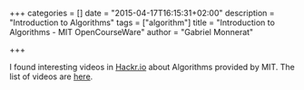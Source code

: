 +++
categories = []
date = "2015-04-17T16:15:31+02:00"
description = "Introduction to Algorithms"
tags = ["algorithm"]
title = "Introduction to Algorithms - MIT OpenCourseWare"
author = "Gabriel Monnerat"

+++

I found interesting videos in [Hackr.io](http://hackr.io/tutorials/data-structures-algorithms) about Algorithms provided by MIT. The list
of videos are [here](http://ocw.mit.edu/courses/electrical-engineering-and-computer-science/6-046j-introduction-to-algorithms-sma-5503-fall-2005/video-lectures/).
